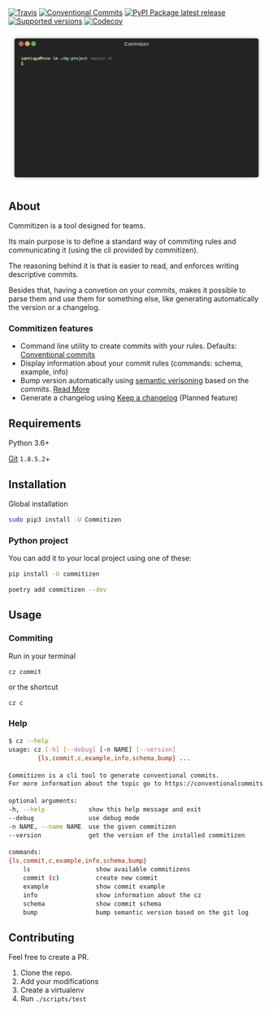 
[![Travis](https://img.shields.io/travis/Woile/commitizen.svg?style=flat-square)](https://travis-ci.org/Woile/commitizen)
[![Conventional
Commits](https://img.shields.io/badge/Conventional%20Commits-1.0.0-yellow.svg?style=flat-square)](https://conventionalcommits.org)
[![PyPI Package latest
release](https://img.shields.io/pypi/v/commitizen.svg?style=flat-square)](https://pypi.org/project/commitizen/)
[![Supported
versions](https://img.shields.io/pypi/pyversions/commitizen.svg?style=flat-square)](https://pypi.org/project/commitizen/)
[![Codecov](https://img.shields.io/codecov/c/github/Woile/commitizen.svg?style=flat-square)](https://codecov.io/gh/Woile/commitizen)


![Using commitizen cli](images/demo.gif)

## About

Commitizen is a tool designed for teams.

Its main purpose is to define a standard way of commiting rules
and communicating it (using the cli provided by commitizen).

The reasoning behind it is that is easier to read, and enforces writing
descriptive commits.

Besides that, having a convetion on your commits, makes it possible to
parse them and use them for something else, like generating automatically
the version or a changelog.

### Commitizen features

* Command line utility to create commits with your rules. Defaults: [Conventional commits][conventional_commits]
* Display information about your commit rules (commands: schema, example, info)
* Bump version automatically using [semantic verisoning][semver] based on the commits. [Read More](./bump.md)
* Generate a changelog using [Keep a changelog][keepchangelog] (Planned feature)

## Requirements

Python 3.6+

[Git][gitscm] `1.8.5.2`+

## Installation

Global installation

```bash
sudo pip3 install -U Commitizen
```

### Python project

You can add it to your local project using one of these:
```bash
pip install -U commitizen
```

```bash
poetry add commitizen --dev
```

## Usage

### Commiting


Run in your terminal

    cz commit

or the shortcut

    cz c

### Help

```bash
$ cz --help
usage: cz [-h] [--debug] [-n NAME] [--version]
        {ls,commit,c,example,info,schema,bump} ...

Commitizen is a cli tool to generate conventional commits.
For more information about the topic go to https://conventionalcommits.org/

optional arguments:
-h, --help            show this help message and exit
--debug               use debug mode
-n NAME, --name NAME  use the given commitizen
--version             get the version of the installed commitizen

commands:
{ls,commit,c,example,info,schema,bump}
    ls                  show available commitizens
    commit (c)          create new commit
    example             show commit example
    info                show information about the cz
    schema              show commit schema
    bump                bump semantic version based on the git log
```

## Contributing

Feel free to create a PR.

1. Clone the repo.
2. Add your modifications
3. Create a virtualenv
4. Run `./scripts/test`

[conventional_commits]: https://www.conventionalcommits.org
[semver]: https://semver.org/
[keepchangelog]: https://keepachangelog.com/
[gitscm]: https://git-scm.com/downloads
[Travis]: https://img.shields.io/travis/Woile/commitizen.svg?style=flat-square
